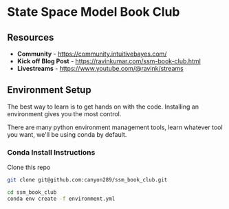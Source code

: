 # State Space Model Book Club

## Resources
* **Community** - https://community.intuitivebayes.com/
* **Kick off Blog Post** - https://ravinkumar.com/ssm-book-club.html
* **Livestreams** - https://www.youtube.com/@ravink/streams

## Environment Setup
The best way to learn is to get hands on with the code. 
Installing an environment gives you the most control.

There are many python environment management tools, learn whatever tool you want, 
we'll be using conda by default.

### Conda Install Instructions


Clone this repo
```bash
git clone git@github.com:canyon289/ssm_book_club.git
```



```bash
cd ssm_book_club
conda env create -f environment.yml
```
